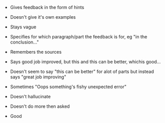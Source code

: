 - Gives feedback in the form of hints 
- Doesn't give it's own examples
- Stays vague
- Specifies for which paragraph/part the feedback is for, eg "in the conclusion..." 
- Remembers the sources
- Says good job improved, but this and this can be better, whichis good...
- Doesn't seem to say "this can be better" for alot of parts but instead says "great job improving"

- Sometimes  "Oops something's fishy unexpected error"

- Doesn't hallucinate

- Doesn't do more then asked

- Good